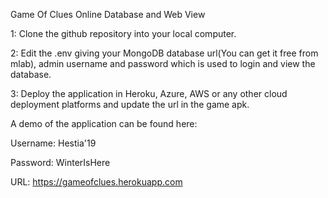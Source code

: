 Game Of Clues Online Database and Web View

1: Clone the github repository into your local computer.

2: Edit the .env giving your MongoDB database url(You can get it free from mlab), admin username and password which is used to login and view the database.

3: Deploy the application in Heroku, Azure, AWS or any other cloud deployment platforms and update the url    in the game apk.


A demo of the application can be found here:

Username: Hestia'19

Password: WinterIsHere

URL: https://gameofclues.herokuapp.com
